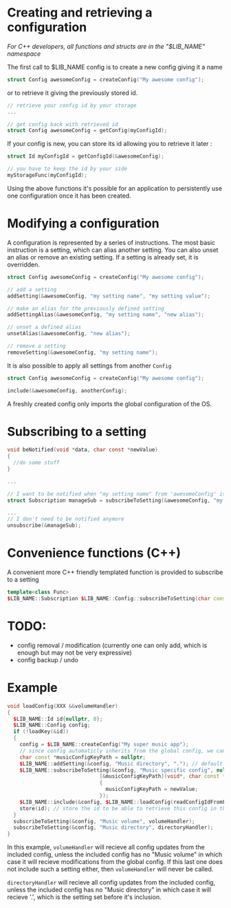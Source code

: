 # Creating and retrieving a configuration

*For C++ developers, all functions and structs are in the "$LIB_NAME" namespace*

The first call to $LIB_NAME config is to create a new config giving it a name
```c
struct Config awesomeConfig = createConfig("My awesome config");
```
or to retrieve it giving the previously stored id.

```c
// retrieve your config id by your storage
...

// get config back with retrieved id
struct Config awesomeConfig = getConfig(myConfigId);
```
If your config is new, you can store its id allowing you to retrieve it later :
```c
struct Id myConfigId = getConfigId(&awesomeConfig);

// you have to keep the id by your side
myStorageFunc(myConfigId);
```

Using the above functions it's possible for an application to persistently use one configuration once it has been created.

# Modifying a configuration

A configuration is represented by a series of instructions.
The most basic instruction is a setting, which can alias another setting.
You can also unset an alias or remove an existing setting.
If a setting is already set, it is overridden.
```c
struct Config awesomeConfig = createConfig("My awesome config");

// add a setting
addSetting(&awesomeConfig, "my setting name", "my setting value");

// make an alias for the previously defined setting
addSettingAlias(&awesomeConfig, "my setting name", "new alias");

// unset a defined alias
unsetAlias(&awesomeConfig, "new alias");

// remove a setting
removeSetting(&awesomeConfig, "my setting name");
```

It is also possible to apply all settings from another `Config`

```c
struct Config awesomeConfig = createConfig("My awesome config");

include(&awesomeConfig, anotherConfig);
```

A freshly created config only imports the global configuration of the OS.

# Subscribing to a setting

```c
void beNotified(void *data, char const *newValue)
{
  //do some stuff
}

...

// I want to be notified when "my setting name" from 'awesomeConfig' is modified
struct Subscription manageSub = subscribeToSetting(&awesomeConfig, "my setting name", &data, &beNotified);

...
// I don't need to be notified anymore
unsubscribe(&manageSub);
```

# Convenience functions (C++)

A convenient more C++ friendly templated function is provided to subscribe to a setting
```cpp
template<class Func>
$LIB_NAME::Subscription $LIB_NAME::Config::subscribeToSetting(char const *name, Func &&func);
```
# TODO:
- config removal / modification (currently one can only add, which is enough but may not be very expressive)
- config backup / undo

# Example
```cpp
void loadConfig(XXX &&volumeHandler)
{
  $LIB_NAME::Id id{nullptr, 0};
  $LIB_NAME::Config config;
  if (!loadKey(&id))
  {
    config = $LIB_NAME::createConfig("My super music app");
    // since config automaticly inherits from the global config, we can go ahead and retreive another config
    char const *musicConfigKeyPath = nullptr;
    $LIB_NAME::addSetting(&config, "Music directory", "."); // default to current directory
    $LIB_NAME::subscribeToSetting(&config, "Music specific config", nullptr,
                              [&musicConfigKeyPath](void*, char const * newValue)
                              {
                                musicConfigKeyPath = newValue;
                              });
    $LIB_NAME::include(&config, $LIB_NAME::loadConfig(readConfigIdFromFile(musicConfigKeyPath)));
    store(id); // store the id to be able to retrieve this config in the future;
  }
  subscribeToSetting(&config, "Music volume", volumeHandler);
  subscribeToSetting(&config, "Music directory", directoryHandler);
}
```
In this example, `volumeHandler` will recieve all config updates from the included config, unless the included config has no "Music volume" in which case it will recieve modifications from the global config. If this last one does not include such a setting either, then `volumeHandler` will never be called.

`directoryHandler` will recieve all config updates from the included config, unless the included config has no "Music directory" in which case it will recieve '.', which is the setting set before it's inclusion.
